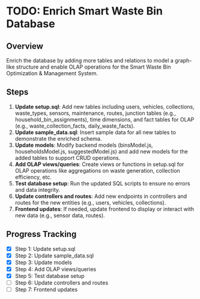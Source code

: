# TODO: Enrich Smart Waste Bin Database

## Overview
Enrich the database by adding more tables and relations to model a graph-like structure and enable OLAP operations for the Smart Waste Bin Optimization & Management System.

## Steps
1. **Update setup.sql**: Add new tables including users, vehicles, collections, waste_types, sensors, maintenance, routes, junction tables (e.g., household_bin_assignments), time dimensions, and fact tables for OLAP (e.g., waste_collection_facts, daily_waste_facts).
2. **Update sample_data.sql**: Insert sample data for all new tables to demonstrate the enriched schema.
3. **Update models**: Modify backend models (binsModel.js, householdsModel.js, suggestedModel.js) and add new models for the added tables to support CRUD operations.
4. **Add OLAP views/queries**: Create views or functions in setup.sql for OLAP operations like aggregations on waste generation, collection efficiency, etc.
5. **Test database setup**: Run the updated SQL scripts to ensure no errors and data integrity.
6. **Update controllers and routes**: Add new endpoints in controllers and routes for the new entities (e.g., users, vehicles, collections).
7. **Frontend updates**: If needed, update frontend to display or interact with new data (e.g., sensor data, routes).

## Progress Tracking
- [x] Step 1: Update setup.sql
- [x] Step 2: Update sample_data.sql
- [x] Step 3: Update models
- [x] Step 4: Add OLAP views/queries
- [x] Step 5: Test database setup
- [ ] Step 6: Update controllers and routes
- [ ] Step 7: Frontend updates
